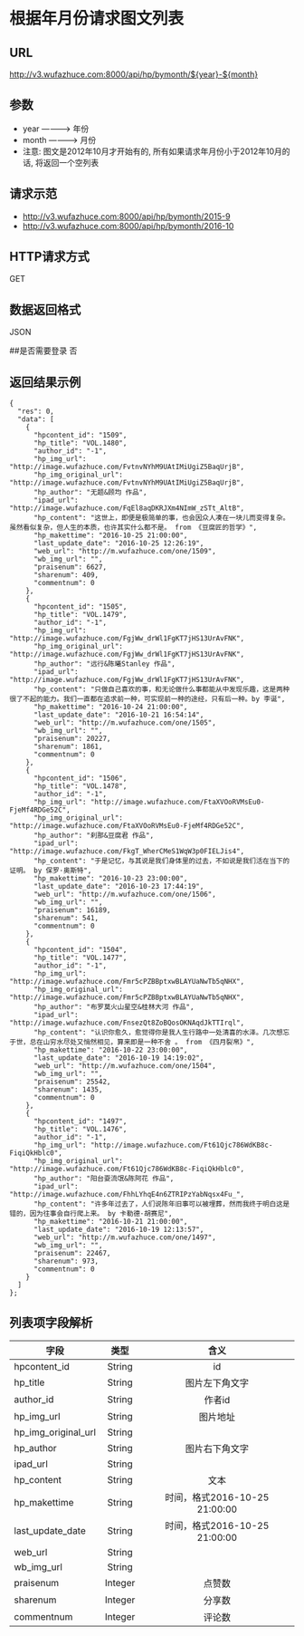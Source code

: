
# 根据年月份请求图文列表

## URL
http://v3.wufazhuce.com:8000/api/hp/bymonth/${year}-${month}

## 参数
+ year    ————>     年份
+ month   ————>     月份
+ 注意: 图文是2012年10月才开始有的, 所有如果请求年月份小于2012年10月的话, 将返回一个空列表

## 请求示范
+ http://v3.wufazhuce.com:8000/api/hp/bymonth/2015-9
+ http://v3.wufazhuce.com:8000/api/hp/bymonth/2016-10

## HTTP请求方式
GET

## 数据返回格式
JSON

##是否需要登录
否

## 返回结果示例
```
{
  "res": 0,
  "data": [
    {
      "hpcontent_id": "1509",
      "hp_title": "VOL.1480",
      "author_id": "-1",
      "hp_img_url": "http://image.wufazhuce.com/FvtnvNYhM9UAtIMiUgiZ5BaqUrjB",
      "hp_img_original_url": "http://image.wufazhuce.com/FvtnvNYhM9UAtIMiUgiZ5BaqUrjB",
      "hp_author": "无题&顾均 作品",
      "ipad_url": "http://image.wufazhuce.com/FqEl8aqDKRJXm4NImW_zSTt_AltB",
      "hp_content": "这世上，即便是极简单的事，也会因众人凑在一块儿而变得复杂。虽然看似复杂，但人生的本质，也许其实什么都不是。 from 《豆腐匠的哲学》",
      "hp_makettime": "2016-10-25 21:00:00",
      "last_update_date": "2016-10-25 12:26:19",
      "web_url": "http://m.wufazhuce.com/one/1509",
      "wb_img_url": "",
      "praisenum": 6627,
      "sharenum": 409,
      "commentnum": 0
    },
    {
      "hpcontent_id": "1505",
      "hp_title": "VOL.1479",
      "author_id": "-1",
      "hp_img_url": "http://image.wufazhuce.com/FgjWw_drWl1FgKT7jHS13UrAvFNK",
      "hp_img_original_url": "http://image.wufazhuce.com/FgjWw_drWl1FgKT7jHS13UrAvFNK",
      "hp_author": "远行&陈曦Stanley 作品",
      "ipad_url": "http://image.wufazhuce.com/FgjWw_drWl1FgKT7jHS13UrAvFNK",
      "hp_content": "只做自己喜欢的事，和无论做什么事都能从中发现乐趣，这是两种很了不起的能力。我们一直都在追求前一种，可实现前一种的途经，只有后一种。by 李诞",
      "hp_makettime": "2016-10-24 21:00:00",
      "last_update_date": "2016-10-21 16:54:14",
      "web_url": "http://m.wufazhuce.com/one/1505",
      "wb_img_url": "",
      "praisenum": 20227,
      "sharenum": 1861,
      "commentnum": 0
    },
    {
      "hpcontent_id": "1506",
      "hp_title": "VOL.1478",
      "author_id": "-1",
      "hp_img_url": "http://image.wufazhuce.com/FtaXVOoRVMsEu0-FjeMf4RDGe52C",
      "hp_img_original_url": "http://image.wufazhuce.com/FtaXVOoRVMsEu0-FjeMf4RDGe52C",
      "hp_author": "刹那&豆腐君 作品",
      "ipad_url": "http://image.wufazhuce.com/FkgT_WherCMeS1WqW3p0FIELJis4",
      "hp_content": "于是记忆，与其说是我们身体里的过去，不如说是我们活在当下的证明。 by 保罗·奥斯特",
      "hp_makettime": "2016-10-23 23:00:00",
      "last_update_date": "2016-10-23 17:44:19",
      "web_url": "http://m.wufazhuce.com/one/1506",
      "wb_img_url": "",
      "praisenum": 16189,
      "sharenum": 541,
      "commentnum": 0
    },
    {
      "hpcontent_id": "1504",
      "hp_title": "VOL.1477",
      "author_id": "-1",
      "hp_img_url": "http://image.wufazhuce.com/Fmr5cPZBBptxwBLAYUaNwTb5qNHX",
      "hp_img_original_url": "http://image.wufazhuce.com/Fmr5cPZBBptxwBLAYUaNwTb5qNHX",
      "hp_author": "布罗莫火山星空&桂林大河 作品",
      "ipad_url": "http://image.wufazhuce.com/FnsezQt8ZoBQosOKNAqdJkTTIrql",
      "hp_content": "认识你愈久，愈觉得你是我人生行路中一处清喜的水泽。几次想忘于世，总在山穷水尽处又悄然相见，算来即是一种不舍 。 from 《四月裂帛》",
      "hp_makettime": "2016-10-22 23:00:00",
      "last_update_date": "2016-10-19 14:19:02",
      "web_url": "http://m.wufazhuce.com/one/1504",
      "wb_img_url": "",
      "praisenum": 25542,
      "sharenum": 1435,
      "commentnum": 0
    },
    {
      "hpcontent_id": "1497",
      "hp_title": "VOL.1476",
      "author_id": "-1",
      "hp_img_url": "http://image.wufazhuce.com/Ft61Qjc786WdKB8c-FiqiQkHblc0",
      "hp_img_original_url": "http://image.wufazhuce.com/Ft61Qjc786WdKB8c-FiqiQkHblc0",
      "hp_author": "阳台耍流氓&陈阿花 作品",
      "ipad_url": "http://image.wufazhuce.com/FhhLYhqE4n6ZTRIPzYabNqsx4Fu_",
      "hp_content": "许多年过去了，人们说陈年旧事可以被埋葬，然而我终于明白这是错的，因为往事会自行爬上来。 by 卡勒德·胡赛尼",
      "hp_makettime": "2016-10-21 21:00:00",
      "last_update_date": "2016-10-19 12:13:57",
      "web_url": "http://m.wufazhuce.com/one/1497",
      "wb_img_url": "",
      "praisenum": 22467,
      "sharenum": 973,
      "commentnum": 0
    }
  ]
};
```

## 列表项字段解析
|       字段        |       类型        |       含义        |
|-------------------|:-----------------:|:-----------------:|
|   hpcontent_id    |	    String      |           id      |
|     hp_title      |	    String      |图片左下角文字     |
|     author_id     |	    String      |	作者id          |
|     hp_img_url    |	    String      |   图片地址        |
|hp_img_original_url|	    String      |                   |
|     hp_author     |	    String      |	图片右下角文字  |
|       ipad_url    |	    String      |                   |
|     hp_content    |	    String      |   文本            |
|     hp_makettime  |	    String      |	时间，格式2016-10-25 21:00:00|
|   last_update_date|	    String      |	时间，格式2016-10-25 21:00:00|
|     web_url       |	    String      |	                |
|     wb_img_url    |   	String      |                   |
|     praisenum     |	    Integer     |	    点赞数      |
|     sharenum      |	    Integer     |	    分享数      |
|     commentnum    |	    Integer     |	    评论数      |